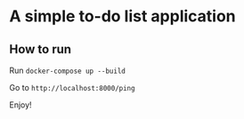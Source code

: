 # A simple to-do list application

## How to run

Run `docker-compose up --build`

Go to `http://localhost:8000/ping`

Enjoy!
